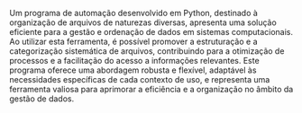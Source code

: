 Um programa de automação desenvolvido em Python, destinado à organização de arquivos de naturezas diversas, apresenta uma solução eficiente para a gestão e ordenação de dados em sistemas computacionais. Ao utilizar esta ferramenta, é possível promover a estruturação e a categorização sistemática de arquivos, contribuindo para a otimização de processos e a facilitação do acesso a informações relevantes. Este programa oferece uma abordagem robusta e flexível, adaptável às necessidades específicas de cada contexto de uso, e representa uma ferramenta valiosa para aprimorar a eficiência e a organização no âmbito da gestão de dados.
